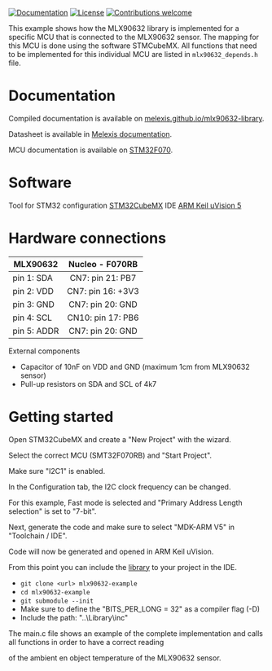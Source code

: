 [![Documentation](https://img.shields.io/badge/Documentation-published-brightgreen.svg)](https://melexis.github.io/mlx90632-library/)
[![License](https://img.shields.io/badge/License-Apache%202.0-blue.svg)](http://www.apache.org/licenses/LICENSE-2.0)
[![Contributions welcome](https://img.shields.io/badge/contributions-welcome-brightgreen.svg?style=flat)](https://github.com/melexis/mlx90632-example/issues)

This example shows how the MLX90632 library is implemented for a specific MCU that is connected to the MLX90632 sensor. 
The mapping for this MCU is done using the software STMCubeMX. 
All functions that need to be implemented for this individual MCU are listed in `mlx90632_depends.h` file.

# Documentation
Compiled documentation is available on [melexis.github.io/mlx90632-library](https://melexis.github.io/mlx90632-library/).

Datasheet is available in [Melexis documentation](https://www.melexis.com/en/documents/documentation/datasheets/datasheet-mlx90632).

MCU documentation is available on [STM32F070](http://www.st.com/content/st_com/en/products/evaluation-tools/product-evaluation-tools/mcu-eval-tools/stm32-mcu-eval-tools/stm32-mcu-nucleo/nucleo-f070rb.html).

# Software
Tool for STM32 configuration [STM32CubeMX](http://www.st.com/content/st_com/en/products/development-tools/software-development-tools/stm32-software-development-tools/stm32-configurators-and-code-generators/stm32cubemx.html)
IDE [ARM Keil uVision 5](https://www.keil.com/demo/eval/arm.htm)

# Hardware connections
| MLX90632        | Nucleo - F070RB        |
| --------------- |:----------------------:| 
| pin 1: SDA      | CN7:  pin 21: PB7      | 
| pin 2: VDD      | CN7:  pin 16: +3V3     |
| pin 3: GND      | CN7:  pin 20: GND      |
| pin 4: SCL      | CN10: pin 17: PB6      |
| pin 5: ADDR     | CN7:  pin 20: GND      |

External components
- Capacitor of 10nF on VDD and GND (maximum 1cm from MLX90632 sensor)
- Pull-up resistors on SDA and SCL of 4k7

# Getting started
Open STM32CubeMX and create a "New Project" with the wizard.

Select the correct MCU (SMT32F070RB) and "Start Project".

Make sure "I2C1" is enabled.

In the Configuration tab, the I2C clock frequency can be changed.

For this example, Fast mode is selected and "Primary Address Length selection" is set to "7-bit".

Next, generate the code and make sure to select "MDK-ARM V5" in "Toolchain / IDE".

Code will now be generated and opened in ARM Keil uVision.


From this point you can include the [library](https://github.com/melexis/mlx90632-library) to your project in the IDE.
- `git clone <url> mlx90632-example`
- `cd mlx90632-example`
- `git submodule --init`
- Make sure to define the "BITS_PER_LONG = 32" as a compiler flag (-D)
- Include the path: "..\Library\inc"

The main.c file shows an example of the complete implementation and calls all functions in order to have a correct reading

of the ambient en object temperature of the MLX90632 sensor.

